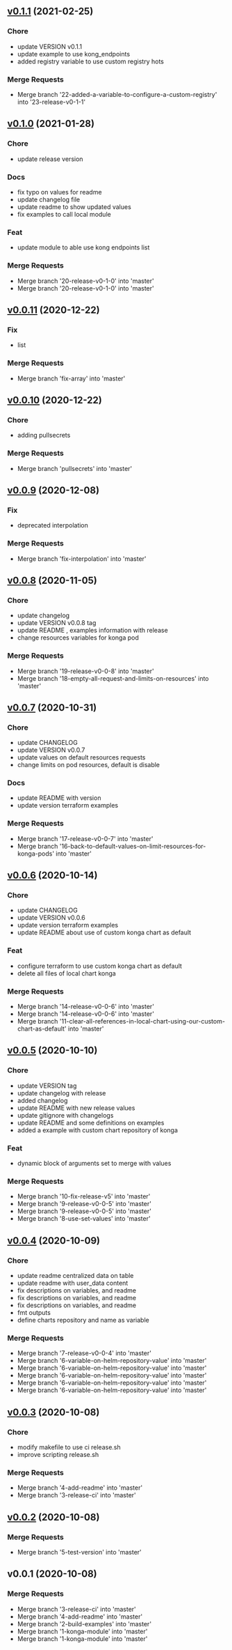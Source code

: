 
<a name="v0.1.1"></a>
## [v0.1.1](https://gitlab.com/bennuteam/terraform-helm-konga/compare/v0.1.0...v0.1.1) (2021-02-25)

### Chore

* update VERSION v0.1.1
* update example to use kong_endpoints
* added registry variable to use custom registry hots

### Merge Requests

* Merge branch '22-added-a-variable-to-configure-a-custom-registry' into '23-release-v0-1-1'


<a name="v0.1.0"></a>
## [v0.1.0](https://gitlab.com/bennuteam/terraform-helm-konga/compare/v0.0.11...v0.1.0) (2021-01-28)

### Chore

* update release version

### Docs

* fix typo on values for readme
* update changelog file
* update readme to show updated values
* fix examples to call local module

### Feat

* update module to able use kong endpoints list

### Merge Requests

* Merge branch '20-release-v0-1-0' into 'master'
* Merge branch '20-release-v0-1-0' into 'master'


<a name="v0.0.11"></a>
## [v0.0.11](https://gitlab.com/bennuteam/terraform-helm-konga/compare/v0.0.10...v0.0.11) (2020-12-22)

### Fix

* list

### Merge Requests

* Merge branch 'fix-array' into 'master'


<a name="v0.0.10"></a>
## [v0.0.10](https://gitlab.com/bennuteam/terraform-helm-konga/compare/v0.0.9...v0.0.10) (2020-12-22)

### Chore

* adding pullsecrets

### Merge Requests

* Merge branch 'pullsecrets' into 'master'


<a name="v0.0.9"></a>
## [v0.0.9](https://gitlab.com/bennuteam/terraform-helm-konga/compare/v0.0.8...v0.0.9) (2020-12-08)

### Fix

* deprecated interpolation

### Merge Requests

* Merge branch 'fix-interpolation' into 'master'


<a name="v0.0.8"></a>
## [v0.0.8](https://gitlab.com/bennuteam/terraform-helm-konga/compare/v0.0.7...v0.0.8) (2020-11-05)

### Chore

* update changelog
* update VERSION v0.0.8 tag
* update README , examples information with release
* change resources variables for konga pod

### Merge Requests

* Merge branch '19-release-v0-0-8' into 'master'
* Merge branch '18-empty-all-request-and-limits-on-resources' into 'master'


<a name="v0.0.7"></a>
## [v0.0.7](https://gitlab.com/bennuteam/terraform-helm-konga/compare/v0.0.6...v0.0.7) (2020-10-31)

### Chore

* update CHANGELOG
* update VERSION v0.0.7
* update values on default resources requests
* change limits on pod resources, default is disable

### Docs

* update README with version
* update version terraform examples

### Merge Requests

* Merge branch '17-release-v0-0-7' into 'master'
* Merge branch '16-back-to-default-values-on-limit-resources-for-konga-pods' into 'master'


<a name="v0.0.6"></a>
## [v0.0.6](https://gitlab.com/bennuteam/terraform-helm-konga/compare/v0.0.5...v0.0.6) (2020-10-14)

### Chore

* update CHANGELOG
* update VERSION v0.0.6
* update version terraform examples
* update README about use of custom konga chart as default

### Feat

* configure terraform to use custom konga chart as default
* delete all files of local chart konga

### Merge Requests

* Merge branch '14-release-v0-0-6' into 'master'
* Merge branch '14-release-v0-0-6' into 'master'
* Merge branch '11-clear-all-references-in-local-chart-using-our-custom-chart-as-default' into 'master'


<a name="v0.0.5"></a>
## [v0.0.5](https://gitlab.com/bennuteam/terraform-helm-konga/compare/v0.0.4...v0.0.5) (2020-10-10)

### Chore

* update VERSION tag
* update changelog with release
* added changelog
* update README with new release values
* update gitignore with changelogs
* update README and some definitions on examples
* added a example with custom chart repository of konga

### Feat

* dynamic block of arguments set to merge with values

### Merge Requests

* Merge branch '10-fix-release-v5' into 'master'
* Merge branch '9-release-v0-0-5' into 'master'
* Merge branch '9-release-v0-0-5' into 'master'
* Merge branch '8-use-set-values' into 'master'


<a name="v0.0.4"></a>
## [v0.0.4](https://gitlab.com/bennuteam/terraform-helm-konga/compare/v0.0.3...v0.0.4) (2020-10-09)

### Chore

* update readme centralized data on table
* update readme with user_data content
* fix descriptions on variables, and readme
* fix descriptions on variables, and readme
* fix descriptions on variables, and readme
* fmt outputs
* define charts repository and name as variable

### Merge Requests

* Merge branch '7-release-v0-0-4' into 'master'
* Merge branch '6-variable-on-helm-repository-value' into 'master'
* Merge branch '6-variable-on-helm-repository-value' into 'master'
* Merge branch '6-variable-on-helm-repository-value' into 'master'
* Merge branch '6-variable-on-helm-repository-value' into 'master'
* Merge branch '6-variable-on-helm-repository-value' into 'master'


<a name="v0.0.3"></a>
## [v0.0.3](https://gitlab.com/bennuteam/terraform-helm-konga/compare/v0.0.2...v0.0.3) (2020-10-08)

### Chore

* modify makefile to use ci release.sh
* improve scripting release.sh

### Merge Requests

* Merge branch '4-add-readme' into 'master'
* Merge branch '3-release-ci' into 'master'


<a name="v0.0.2"></a>
## [v0.0.2](https://gitlab.com/bennuteam/terraform-helm-konga/compare/v0.0.1...v0.0.2) (2020-10-08)

### Merge Requests

* Merge branch '5-test-version' into 'master'


<a name="v0.0.1"></a>
## v0.0.1 (2020-10-08)

### Merge Requests

* Merge branch '3-release-ci' into 'master'
* Merge branch '4-add-readme' into 'master'
* Merge branch '2-build-examples' into 'master'
* Merge branch '1-konga-module' into 'master'
* Merge branch '1-konga-module' into 'master'

